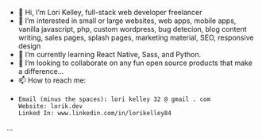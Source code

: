 - 👋 Hi, I’m Lori Kelley, full-stack web developer freelancer
- 👀 I’m interested in small or large websites, web apps, mobile apps, vanilla javascript, php, custom wordpress, bug detecion, blog content writing, sales pages, splash pages, marketing material, SEO, responsive design
- 🌱 I’m currently learning React Native, Sass, and Python.
- 💞️ I’m looking to collaborate on any fun open source products that make a difference...
- 📫 How to reach me: 
-     Email (minus the spaces): lori kelley 32 @ gmail . com
      Website: lorik.dev
      Linked In: www.linkedin.com/in/lorikelley84
 ...

<!---
LoriKelley/LoriKelley is a ✨ special ✨ repository because its `README.md` (this file) appears on your GitHub profile.
You can click the Preview link to take a look at your changes.
--->
